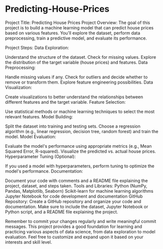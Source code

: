 # Predicting-House-Prices
Project Title: Predicting House Prices
Project Overview:
The goal of this project is to build a machine learning model that can predict house prices based on various features. You'll explore the dataset, perform data preprocessing, train a predictive model, and evaluate its performance.


Project Steps:
Data Exploration:

Understand the structure of the dataset.
Check for missing values.
Explore the distribution of the target variable (house prices) and features.
Data Preprocessing:

Handle missing values if any.
Check for outliers and decide whether to remove or transform them.
Explore feature engineering possibilities.
Data Visualization:

Create visualizations to better understand the relationships between different features and the target variable.
Feature Selection:

Use statistical methods or machine learning techniques to select the most relevant features.
Model Building:

Split the dataset into training and testing sets.
Choose a regression algorithm (e.g., linear regression, decision tree, random forest) and train the model.
Model Evaluation:

Evaluate the model's performance using appropriate metrics (e.g., Mean Squared Error, R-squared).
Visualize the predicted vs. actual house prices.
Hyperparameter Tuning (Optional):

If you used a model with hyperparameters, perform tuning to optimize the model's performance.
Documentation:

Document your code with comments and a README file explaining the project, dataset, and steps taken.
Tools and Libraries:
Python (NumPy, Pandas, Matplotlib, Seaborn)
Scikit-learn for machine learning algorithms
Jupyter Notebook for code development and documentation
GitHub Repository:
Create a GitHub repository and organize your code and documentation. Make sure to include the dataset, Jupyter Notebook or Python script, and a README file explaining the project.

Remember to commit your changes regularly and write meaningful commit messages. This project provides a good foundation for learning and practicing various aspects of data science, from data exploration to model evaluation. Feel free to customize and expand upon it based on your interests and skill level.





